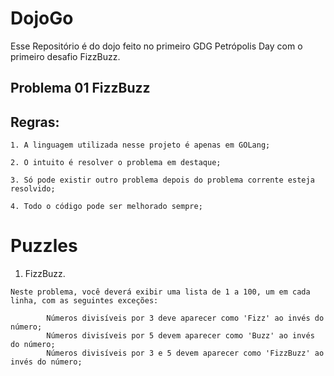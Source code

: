 # DojoGo
Esse Repositório é do dojo feito no primeiro GDG Petrópolis Day com o primeiro desafio FizzBuzz.

## Problema 01 FizzBuzz

## Regras:
	
	1. A linguagem utilizada nesse projeto é apenas em GOLang;
	
	2. O intuito é resolver o problema em destaque;
	
	3. Só pode existir outro problema depois do problema corrente esteja resolvido;
	
	4. Todo o código pode ser melhorado sempre;
	

# Puzzles

  01. FizzBuzz.
 
    Neste problema, você deverá exibir uma lista de 1 a 100, um em cada linha, com as seguintes exceções:
    
			Números divisíveis por 3 deve aparecer como 'Fizz' ao invés do número;
			Números divisíveis por 5 devem aparecer como 'Buzz' ao invés do número;
			Números divisíveis por 3 e 5 devem aparecer como 'FizzBuzz' ao invés do número;
